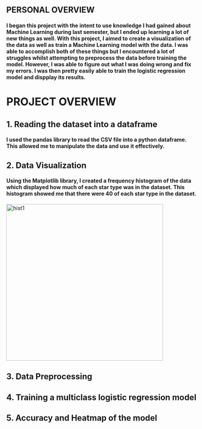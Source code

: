 ## PERSONAL OVERVIEW

#### I began this project with the intent to use knowledge I had gained about Machine Learning during last semester, but I ended up learning a lot of new things as well. With this project, I aimed to create a visualization of the data as well as train a Machine Learning model with the data. I was able to accomplish both of these things but I encountered a lot of struggles whilst attempting to preprocess the data before training the model. However, I was able to figure out what I was doing wrong and fix my errors. I was then pretty easily able to train the logistic regression model and dispplay its results.

# PROJECT OVERVIEW

## 1. Reading the dataset into a dataframe
#### I used the pandas library to read the CSV file into a python dataframe. This allowed me to manipulate the data and use it effectively. 
## 2. Data Visualization
#### Using the Matplotlib library, I created a frequency histogram of the data which displayed how much of each star type was in the dataset. This histogram showed me that there were 40 of each star type in the dataset.
<img width="412" alt="hist1" src="https://user-images.githubusercontent.com/67293796/216226918-b133b81c-4eb6-4773-8ee2-f4ab397cc3c1.png">

## 3. Data Preprocessing
#### 
## 4. Training a multiclass logistic regression model
## 5. Accuracy and Heatmap of the model






